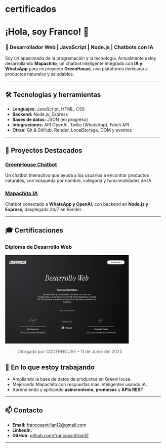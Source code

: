 # certificados

# ¡Hola, soy Franco! 👋

### 🚀 Desarrollador Web | JavaScript | Node.js | Chatbots con IA  

Soy un apasionado de la programación y la tecnología. Actualmente estoy desarrollando **Mapachito**, un chatbot inteligente integrado con **IA y WhatsApp** para mi proyecto **GreenHouse**, una plataforma dedicada a productos naturales y saludables.

---

## 🛠️ Tecnologías y herramientas  
- **Lenguajes:** JavaScript, HTML, CSS  
- **Backend:** Node.js, Express  
- **Bases de datos:** JSON (en progreso)  
- **Integraciones:** API OpenAI, Twilio (WhatsApp), Fetch API  
- **Otras:** Git & GitHub, Render, LocalStorage, DOM y eventos  

---

## 📌 Proyectos Destacados  
### [GreenHouse Chatbot](https://francosantillan12.github.io/greenhouse/)  
Un chatbot interactivo que ayuda a los usuarios a encontrar productos naturales, con búsqueda por nombre, categoría y funcionalidades de IA.

### [Mapachito IA](https://github.com/francosantillan12/Mapachito-IA)  
Chatbot conectado a **WhatsApp y OpenAI**, con backend en **Node.js y Express**, desplegado 24/7 en Render.

---

## 🎓 Certificaciones

### Diploma de Desarrollo Web
[![Ver Diploma](https://github.com/francosantillan12/certificados/blob/main/diploma-miniatura.png?raw=true)](https://github.com/francosantillan12/certificados/blob/main/diploma%20desarrollo%20web.png?raw=true)

> Otorgado por CODERHOUSE – 11 de Junio del 2025



## 🌱 En lo que estoy trabajando  
- Ampliando la base de datos de productos en GreenHouse.  
- Mejorando Mapachito con respuestas más inteligentes usando IA.  
- Aprendiendo y aplicando **asincronismo**, **promesas** y **APIs REST**.  

---

## 📫 Contacto  
- **Email:** francosantillan12@gmail.com  
- **LinkedIn:**  
- **GitHub:** [github.com/francosantillan12](https://github.com/francosantillan12)

---


